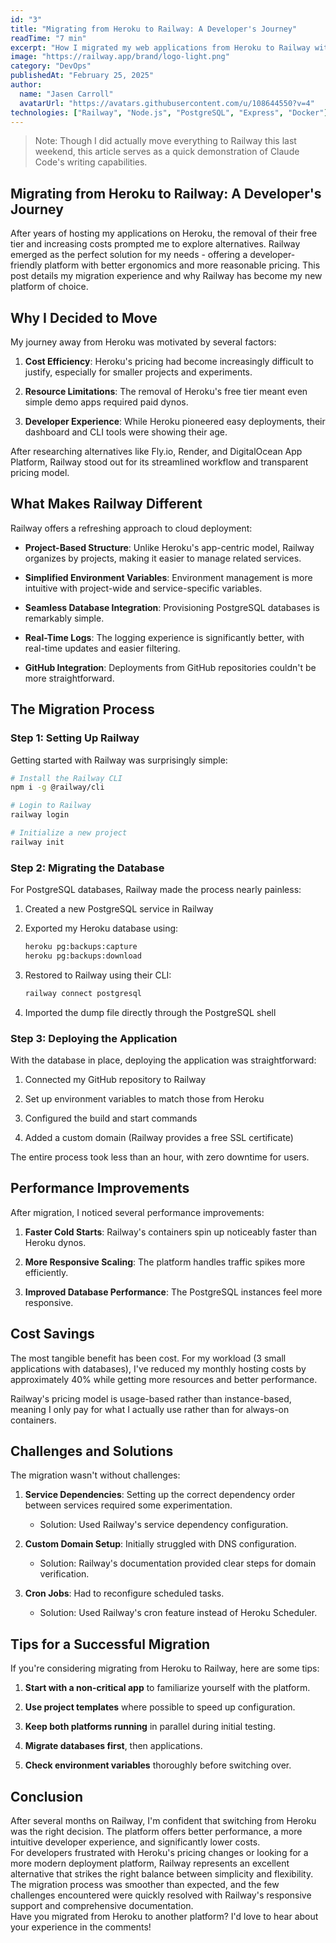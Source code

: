 ```yaml
---
id: "3"
title: "Migrating from Heroku to Railway: A Developer's Journey"
readTime: "7 min"
excerpt: "How I migrated my web applications from Heroku to Railway with minimal downtime, streamlined workflows, and significant cost savings."
image: "https://railway.app/brand/logo-light.png"
category: "DevOps"
publishedAt: "February 25, 2025"
author:
  name: "Jasen Carroll"
  avatarUrl: "https://avatars.githubusercontent.com/u/108644550?v=4"
technologies: ["Railway", "Node.js", "PostgreSQL", "Express", "Docker"]
---
```


> Note: Though I did actually move everything to Railway this last weekend, this article serves as a quick demonstration of Claude Code's writing capabilities.

## Migrating from Heroku to Railway: A Developer's Journey

After years of hosting my applications on Heroku, the removal of their free tier and increasing costs prompted me to explore alternatives. Railway emerged as the perfect solution for my needs - offering a developer-friendly platform with better ergonomics and more reasonable pricing. This post details my migration experience and why Railway has become my new platform of choice.

## Why I Decided to Move

My journey away from Heroku was motivated by several factors:

1. **Cost Efficiency**: Heroku's pricing had become increasingly difficult to justify, especially for smaller projects and experiments.  

2. **Resource Limitations**: The removal of Heroku's free tier meant even simple demo apps required paid dynos.  

3. **Developer Experience**: While Heroku pioneered easy deployments, their dashboard and CLI tools were showing their age.  

After researching alternatives like Fly.io, Render, and DigitalOcean App Platform, Railway stood out for its streamlined workflow and transparent pricing model.

## What Makes Railway Different

Railway offers a refreshing approach to cloud deployment:

- **Project-Based Structure**: Unlike Heroku's app-centric model, Railway organizes by projects, making it easier to manage related services.  

- **Simplified Environment Variables**: Environment management is more intuitive with project-wide and service-specific variables.  

- **Seamless Database Integration**: Provisioning PostgreSQL databases is remarkably simple.  

- **Real-Time Logs**: The logging experience is significantly better, with real-time updates and easier filtering.  

- **GitHub Integration**: Deployments from GitHub repositories couldn't be more straightforward.  

## The Migration Process

### Step 1: Setting Up Railway

Getting started with Railway was surprisingly simple:

```bash
# Install the Railway CLI
npm i -g @railway/cli

# Login to Railway
railway login

# Initialize a new project
railway init
```

### Step 2: Migrating the Database

For PostgreSQL databases, Railway made the process nearly painless:

1. Created a new PostgreSQL service in Railway  

2. Exported my Heroku database using:
   ```bash
   heroku pg:backups:capture
   heroku pg:backups:download
   ```

3. Restored to Railway using their CLI:
   ```bash
   railway connect postgresql
   ```

4. Imported the dump file directly through the PostgreSQL shell  

### Step 3: Deploying the Application

With the database in place, deploying the application was straightforward:

1. Connected my GitHub repository to Railway  

2. Set up environment variables to match those from Heroku  

3. Configured the build and start commands  

4. Added a custom domain (Railway provides a free SSL certificate)  

The entire process took less than an hour, with zero downtime for users.

## Performance Improvements

After migration, I noticed several performance improvements:

1. **Faster Cold Starts**: Railway's containers spin up noticeably faster than Heroku dynos.  

2. **More Responsive Scaling**: The platform handles traffic spikes more efficiently.  

3. **Improved Database Performance**: The PostgreSQL instances feel more responsive.  

## Cost Savings

The most tangible benefit has been cost. For my workload (3 small applications with databases), I've reduced my monthly hosting costs by approximately 40% while getting more resources and better performance.

Railway's pricing model is usage-based rather than instance-based, meaning I only pay for what I actually use rather than for always-on containers.

## Challenges and Solutions

The migration wasn't without challenges:

1. **Service Dependencies**: Setting up the correct dependency order between services required some experimentation.  
   - Solution: Used Railway's service dependency configuration.

2. **Custom Domain Setup**: Initially struggled with DNS configuration.  
   - Solution: Railway's documentation provided clear steps for domain verification.

3. **Cron Jobs**: Had to reconfigure scheduled tasks.  
   - Solution: Used Railway's cron feature instead of Heroku Scheduler.

## Tips for a Successful Migration

If you're considering migrating from Heroku to Railway, here are some tips:

1. **Start with a non-critical app** to familiarize yourself with the platform.  

2. **Use project templates** where possible to speed up configuration.  

3. **Keep both platforms running** in parallel during initial testing.  

4. **Migrate databases first**, then applications.  

5. **Check environment variables** thoroughly before switching over.  

## Conclusion

After several months on Railway, I'm confident that switching from Heroku was the right decision. The platform offers better performance, a more intuitive developer experience, and significantly lower costs.
\
For developers frustrated with Heroku's pricing changes or looking for a more modern deployment platform, Railway represents an excellent alternative that strikes the right balance between simplicity and flexibility.
\
The migration process was smoother than expected, and the few challenges encountered were quickly resolved with Railway's responsive support and comprehensive documentation.
\
Have you migrated from Heroku to another platform? I'd love to hear about your experience in the comments!